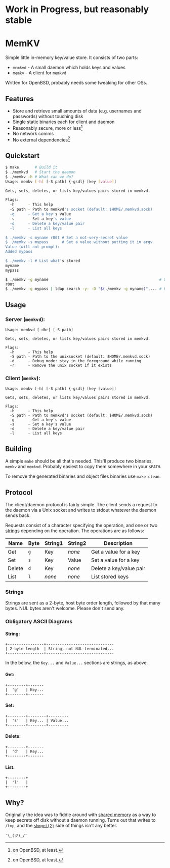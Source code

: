 Work in Progress, but reasonably stable
=======================================

MemKV
=====
Simple little in-memory key/value store.  It consists of two parts:
- `memkvd` - A small daemon which holds keys and values
- `memkv`  - A client for `memkvd`

Written for OpenBSD, probably needs some tweaking for other OSs.

Features
--------
- Store and retrieve small amounts of data (e.g. usernames and passwords) without touching disk
- Single static binaries each for client and daemon
- Reasonably secure, more or less[^1]
- No network comms
- No external dependencies[^1]

[^1]: on OpenBSD, at least.

Quickstart
----------
```sh
$ make       # Build it
$ ./memkvd   # Start the daemon
$ ./memkv -h # What can we do?
Usage: memkv [-h] [-S path] {-gsdl} [key [value]]

Gets, sets, deletes, or lists key/values pairs stored in memkvd.

Flags:
  -h      - This help
  -S path - Path to memkvd's socket (default: $HOME/.memkvd.sock)
  -g      - Get a key's value
  -s      - Set a key's value
  -d      - Delete a key/value pair
  -l      - List all keys

$ ./memkv -s myname r00t # Set a not-very-secret value
$ ./memkv -s mypass      # Set a value without putting it in argv
Value (will not prompt):
Added mypass

$ ./memkv -l # List what's stored
myname
mypass

$ ./memkv -g myname                                                 # Get a value
r00t
$ ./memkv -g mypass | ldap search -y- -D "$(./memkv -g myname)",... # Easy :)
```

Usage
-----

### Server (`memkvd`):

```
Usage: memkvd [-dhr] [-S path]

Gets, sets, deletes, or lists key/values pairs stored in memkvd.

Flags:
  -h      - This help
  -S path - Path to the unixsocket (default: $HOME/.memkvd.sock)
  -d      - Debug mode: stay in the foreground while running
  -r      - Remove the unix socket if it exists
```

### Client (`memkv`):
```
Usage: memkv [-h] [-S path] {-gsdl} [key [value]]

Gets, sets, deletes, or lists key/values pairs stored in memkvd.

Flags:
  -h      - This help
  -S path - Path to memkvd's socket (default: $HOME/.memkvd.sock)
  -g      - Get a key's value
  -s      - Set a key's value
  -d      - Delete a key/value pair
  -l      - List all keys
```

Building
--------
A simple `make` should be all that's needed.  This'll produce two binaries,
`memkv` and `memkvd`.  Probably easiest to copy them somewhere in your `$PATH`.

To remove the generated binaries and object files binaries use `make clean`.

Protocol
--------
The client/daemon protocol is fairly simple.  The client sends a request to the
daemon via a Unix socket and writes to stdout whatever the daemon sends back.

Requests consist of a character specifying the operation, and one or two
[strings](Strings) depending on the operation.  The operations are as follows:

Name   | Byte | String1 | String2 | Description
-------|------|---------|---------|-
Get    | `g`  | Key     | _none_  | Get a value for a key
Set    | `s`  | Key     | Value   | Set a value for a key
Delete | `d`  | Key     | _none_  | Delete a key/value pair
List   | `l`  | _none_  | _none_  | List stored keys

### Strings
Strings are sent as a 2-byte, host byte order length, followed by that many
bytes.  NUL bytes aren't welcome.  Please don't send any.

### Obligatory ASCII Diagrams

#### String:
```
+----------------+------------------------------
| 2-byte length  | String, not NUL-terminated...
+----------------+------------------------------
```

In the below, the `Key...` and `Value...` sections are strings, as above.

#### Get:
```
+--------+-------
|  'g'   | Key...
+--------+-------
```

#### Set:
```
+--------+--------+---------
|  's'   | Key... | Value...
+--------+--------+---------
```

#### Delete:
```
+--------+-------
|  'd'   | Key...
+--------+-------
```

#### List:
```
+--------+
|  'l'   |
+--------+
```

Why?
----
Originally the idea was to fiddle around with
[shared memory](https://man.openbsd.org/shm_open) as a way to keep secrets
off disk without a daemon running.  Turns out that writes to `/tmp`, and
the [`shmget(2)`](https://man.openbsd.org/shmget) side of things isn't any
better.

`¯\_(ツ)_/¯`
